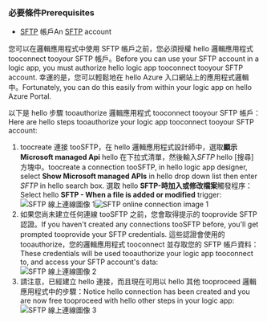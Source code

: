 ### <a name="prerequisites"></a><span data-ttu-id="6ec2e-101">必要條件</span><span class="sxs-lookup"><span data-stu-id="6ec2e-101">Prerequisites</span></span>
* <span data-ttu-id="6ec2e-102">[SFTP](https://en.wikipedia.org/wiki/SSH_File_Transfer_Protocol) 帳戶</span><span class="sxs-lookup"><span data-stu-id="6ec2e-102">An [SFTP](https://en.wikipedia.org/wiki/SSH_File_Transfer_Protocol) account</span></span>  

<span data-ttu-id="6ec2e-103">您可以在邏輯應用程式中使用 SFTP 帳戶之前，您必須授權 hello 邏輯應用程式 tooconnect tooyour SFTP 帳戶。</span><span class="sxs-lookup"><span data-stu-id="6ec2e-103">Before you can use your SFTP account in a logic app, you must authorize hello logic app tooconnect tooyour SFTP account.</span></span> <span data-ttu-id="6ec2e-104">幸運的是，您可以輕鬆地在 hello Azure 入口網站上的應用程式邏輯中。</span><span class="sxs-lookup"><span data-stu-id="6ec2e-104">Fortunately, you can do this easily from within your logic app on hello Azure Portal.</span></span>  

<span data-ttu-id="6ec2e-105">以下是 hello 步驟 tooauthorize 邏輯應用程式 tooconnect tooyour SFTP 帳戶：</span><span class="sxs-lookup"><span data-stu-id="6ec2e-105">Here are hello steps tooauthorize your logic app tooconnect tooyour SFTP account:</span></span>  

1. <span data-ttu-id="6ec2e-106">toocreate 連接 tooSFTP，在 hello 邏輯應用程式設計師中，選取**顯示 Microsoft managed Api** hello 在下拉式清單，然後輸入*SFTP* hello [搜尋] 方塊中。</span><span class="sxs-lookup"><span data-stu-id="6ec2e-106">toocreate a connection tooSFTP, in hello logic app designer, select **Show Microsoft managed APIs** in hello drop down list then enter *SFTP* in hello search box.</span></span> <span data-ttu-id="6ec2e-107">選取 hello **SFTP-時加入或修改檔案**觸發程序：</span><span class="sxs-lookup"><span data-stu-id="6ec2e-107">Select hello **SFTP - When a file is added or modified** trigger:</span></span>  
   <span data-ttu-id="6ec2e-108">![SFTP 線上連線圖像 1](./media/connectors-create-api-sftp/sftp-1.png)</span><span class="sxs-lookup"><span data-stu-id="6ec2e-108">![SFTP online connection image 1](./media/connectors-create-api-sftp/sftp-1.png)</span></span>  
2. <span data-ttu-id="6ec2e-109">如果您尚未建立任何連線 tooSFTP 之前，您會取得提示的 tooprovide SFTP 認證。</span><span class="sxs-lookup"><span data-stu-id="6ec2e-109">If you haven't created any connections tooSFTP before, you'll get prompted tooprovide your SFTP credentials.</span></span> <span data-ttu-id="6ec2e-110">這些認證會使用的 tooauthorize，您的邏輯應用程式 tooconnect 並存取您的 SFTP 帳戶資料：</span><span class="sxs-lookup"><span data-stu-id="6ec2e-110">These credentials will be used tooauthorize your logic app tooconnect to, and access your SFTP account's data:</span></span>  
   ![SFTP 線上連線圖像 2](./media/connectors-create-api-sftp/sftp-2.png)  
3. <span data-ttu-id="6ec2e-112">請注意，已經建立 hello 連接，而且現在可用以 hello 其他 tooproceed 邏輯應用程式中的步驟：</span><span class="sxs-lookup"><span data-stu-id="6ec2e-112">Notice hello connection has been created and you are now free tooproceed with hello other steps in your logic app:</span></span>   
   ![SFTP 線上連線圖像 3](./media/connectors-create-api-sftp/sftp-3.png) 

